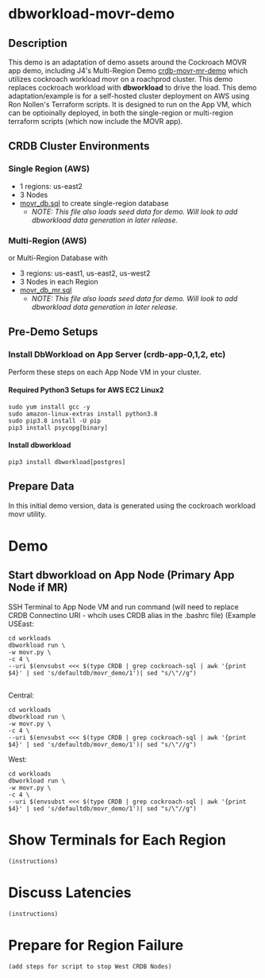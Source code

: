 # dbworkload-movr-demo

## Description
This demo is an adaptation of demo assets around the Cockroach MOVR app demo, including J4's Multi-Region Demo [crdb-movr-mr-demo](https://github.com/sheaffej/crdb-movr-mr-demo) which utilizes cockroach workload movr on a roachprod cluster.  This demo replaces cockroach workload with  **dbworkload** to drive the load.  This demo adaptation/example is for a self-hosted cluster deployment on AWS using Ron Nollen's Terraform scripts.  It is designed to run on the App VM, which can be optioinally deployed, in both the single-region or multi-region terraform scripts (which now include the MOVR app).

## CRDB Cluster Environments
### Single Region (AWS)
- 1 regions: us-east2
- 3 Nodes
- [movr_db.sql](movr_db.sql) to create single-region database
  - *NOTE: This file also loads seed data for demo.  Will look to add dbworkload data generation in later release.*

### Multi-Region (AWS)
or Multi-Region Database with 
- 3 regions: us-east1, us-east2, us-west2
- 3 Nodes in each Region
- [movr_db_mr.sql](movr_db_mr.sql) 
  - *NOTE: This file also loads seed data for demo.  Will look to add dbworkload data generation in later release.*

## Pre-Demo Setups

### Install DbWorkload on App Server (crdb-app-0,1,2, etc)
Perform these steps on each App Node VM in your cluster.   

#### Required Python3 Setups for AWS EC2 Linux2  
```
sudo yum install gcc -y
sudo amazon-linux-extras install python3.8
sudo pip3.8 install -U pip
pip3 install psycopg[binary]
```
#### Install dbworkload
```
pip3 install dbworkload[postgres]
```
## Prepare Data 
In this initial demo version, data is generated using the cockroach workload movr utility.

# Demo 
## Start dbworkload on App Node (Primary App Node if MR)
SSH Terminal to App Node VM and run command (will need to replace CRDB Connectino URI - whcih uses CRDB alias in the .bashrc file) 
(Example USEast:
```
cd workloads
dbworkload run \
-w movr.py \
-c 4 \
--uri $(envsubst <<< $(type CRDB | grep cockroach-sql | awk '{print $4}' | sed 's/defaultdb/movr_demo/1')| sed "s/\"//g")

```
##

Central:
```
cd workloads
dbworkload run \
-w movr.py \
-c 4 \
--uri $(envsubst <<< $(type CRDB | grep cockroach-sql | awk '{print $4}' | sed 's/defaultdb/movr_demo/1')| sed "s/\"//g")
```
West:
```
cd workloads
dbworkload run \
-w movr.py \
-c 4 \
--uri $(envsubst <<< $(type CRDB | grep cockroach-sql | awk '{print $4}' | sed 's/defaultdb/movr_demo/1')| sed "s/\"//g")
```

# Show Terminals for Each Region
```
(instructions)
```

# Discuss Latencies
```
(instructions)
```

# Prepare for Region Failure
```
(add steps for script to stop West CRDB Nodes)


```

# 
```


